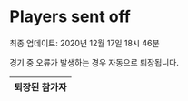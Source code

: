 # Players sent off
최종 업데이트: 2020년 12월 17일 18시 46분


경기 중 오류가 발생하는 경우 자동으로 퇴장됩니다.


| 퇴장된 참가자 |
|:---:|